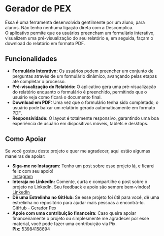 <h1>Gerador de PEX</h1>

<p>Essa é uma ferramenta desenvolvida gentilmente por um aluno, para alunos. Não tenho nenhuma ligação direta com a Descomplica.<br/>O aplicativo permite que os usuários preencham um formulário interativo, visualizem uma pré-visualização do seu relatório e, em seguida, façam o download do relatório em formato PDF.</p>

<h2>Funcionalidades</h2>
<ul>
  <li><strong>Formulário Interativo:</strong> Os usuários podem preencher um conjunto de perguntas através de um formulário dinâmico, avançando pelas etapas até completar o processo.</li>
  <li><strong>Pré-visualização do Relatório:</strong> O aplicativo gera uma pré-visualização do relatório enquanto o formulário é preenchido, permitindo que o usuário veja como ficará o documento final.</li>
  <li><strong>Download em PDF:</strong> Uma vez que o formulário tenha sido completado, o usuário pode baixar um relatório gerado automaticamente em formato PDF.</li>
  <li><strong>Responsividade:</strong> O layout é totalmente responsivo, garantindo uma boa experiência de usuário em dispositivos móveis, tablets e desktops.</li>
</ul>

<h2>Como Apoiar</h2>
<p>Se você gostou deste projeto e quer me agradecer, aqui estão algumas maneiras de apoiar:</p>
<ul>
  <li><strong>Siga-me no Instagram:</strong> Tenho um post sobre esse projeto lá, e ficarei feliz com seu apoio!
    <br/><a href="https://www.instagram.com/caiorossi.dev" target="_blank">Instagram</a>
  </li>
  <li><strong>Interaja no LinkedIn:</strong> Comente, curta e compartilhe o post sobre o projeto no LinkedIn. Seu feedback e apoio são sempre bem-vindos!
    <br/><a href="https://www.linkedin.com/in/caio-rossi-dev/" target="_blank">LinkedIn</a>
  </li>
  <li><strong>Dê uma Estrelinha no GitHub:</strong> Se esse projeto foi útil para você, dê uma estrelinha no repositório para ajudar mais pessoas a encontrá-lo.
    <br/><a href="https://github.com/Caiorossi00/Gerador-Pex" target="_blank">GitHub - Gerador Pex</a>
  </li>
  <li><strong>Apoie com uma contribuição financeira:</strong> Caso queira apoiar financeiramente o projeto ou simplesmente me agradecer por esse material, você pode fazer uma contribuição via Pix.
    <br/><strong>Pix:</strong> 53984158694
  </li>
</ul>

